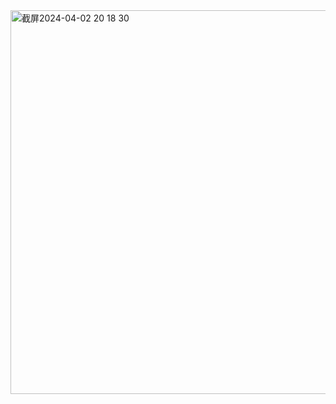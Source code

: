 <img width="614" alt="截屏2024-04-02 20 18 30" src="https://github.com/xkong-study/reggie_delivery_note/assets/100473178/67ea2320-2b81-42aa-8a27-4c0c5e3950f7">
